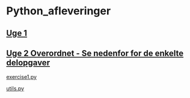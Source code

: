 # Python_afleveringer

## [Uge 1](https://github.com/Simonkruse2/Python_afleveringer/blob/master/Uge%201/aflevering%20uge%201.ipynb)

## [Uge 2 Overordnet - Se nedenfor for de enkelte delopgaver](https://github.com/Simonkruse2/Python_afleveringer/tree/master/Uge%202)
  [exercise1.py](https://github.com/Simonkruse2/Python_afleveringer/blob/master/Uge%202/exercise1.py) 
  
  [utils.py](https://github.com/Simonkruse2/Python_afleveringer/blob/master/Uge%202/utils.py)
